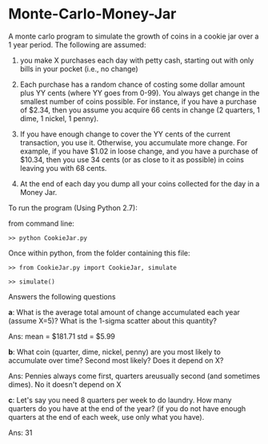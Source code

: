 Monte-Carlo-Money-Jar
=====================

A monte carlo program to simulate the growth of coins in a cookie jar over a 1 year period. The following are assumed:

1. you make X purchases each day with petty cash, starting out with only bills in your pocket (i.e., no change)
    
2. Each purchase has a random chance of costing some dollar amount plus YY cents (where YY goes from 0-99). You always get change in the smallest number of coins possible. For instance, if you have a purchase of $2.34, then you assume you acquire 66 cents in change (2 quarters, 1 dime, 1 nickel, 1 penny). 
        
3. If you have enough change to cover the YY cents of the current transaction, you use it. Otherwise, you accumulate more change. For example, if you have $1.02 in loose change, and you have a purchase of $10.34, then you use 34 cents (or as close to it as possible) in coins leaving you with 68 cents.
        
4. At the end of each day you dump all your coins collected for the day in a Money Jar.

To run the program (Using Python 2.7):

from command line:

`>> python CookieJar.py`

Once within python, from the folder containing this file:

`>> from CookieJar.py import CookieJar, simulate`

`>> simulate()`

Answers the following questions

**a**: What is the average total amount of change accumulated each year (assume X=5)? What is the 1-sigma scatter about this quantity?

Ans: mean = $181.71
     std   = $5.99

**b**: What coin (quarter, dime, nickel, penny) are you most likely to accumulate over time? Second most likely? Does it depend on X?

Ans: Pennies always come first, quarters areusually second (and sometimes dimes). No it doesn't depend on X
    

**c**: Let's say you need 8 quarters per week to do laundry. How many quarters do you have at the end of the year? (if you do not have enough quarters at the end of each week, use only what you have).

Ans: 31
